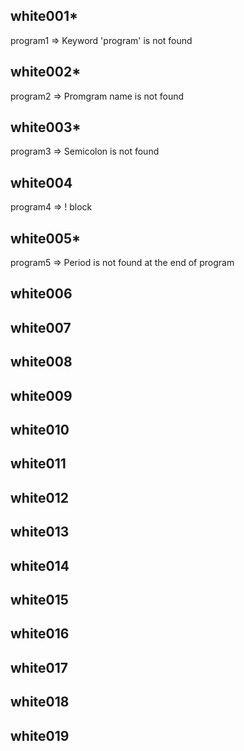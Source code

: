 ## white001*
program1
=> Keyword 'program' is not found
## white002*
program2
=> Promgram name is not found
## white003*
program3
=> Semicolon is not found
## white004
program4
=> ! block
## white005*
program5
=> Period is not found at the end of program
## white006


## white007


## white008


## white009


## white010


## white011


## white012


## white013


## white014


## white015


## white016


## white017


## white018


## white019


